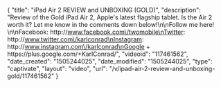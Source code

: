 {
    "title": "iPad Air 2 REVIEW and UNBOXING (GOLD)",
    "description": "Review of the Gold iPad Air 2, Apple's latest flagship tablet. Is the Air 2 worth it? Let me know in the comments down below!\n\nFollow me here! \n\nFacebook: http:\/\/www.facebook.com\/twomobile\nTwitter: http:\/\/www.twitter.com\/karlconrad\nInstagram: http:\/\/www.instagram.com\/karlconrad\nGoogle + https:\/\/plus.google.com\/+KarlConrad\/",
    "videoid": "117461562",
    "date_created": "1505244025",
    "date_modified": "1505244025",
    "type": "captivate",
    "layout": "video",
    "url": "\/v\/ipad-air-2-review-and-unboxing-gold\/117461562"
}